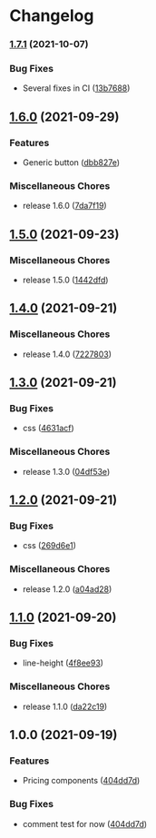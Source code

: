 # Changelog

### [1.7.1](https://www.github.com/ahom/angular-libraries/compare/v1.7.0...v1.7.1) (2021-10-07)


### Bug Fixes

* Several fixes in CI ([13b7688](https://www.github.com/ahom/angular-libraries/commit/13b7688e4e3211fc1541edd531bf74494fe9c5e9))

## [1.6.0](https://www.github.com/Toaztr/angular-libraries/compare/v1.5.0...v1.6.0) (2021-09-29)


### Features

* Generic button ([dbb827e](https://www.github.com/Toaztr/angular-libraries/commit/dbb827eea67b04e5fe1b4aae9cf1feb98ae3e0d1))


### Miscellaneous Chores

* release 1.6.0 ([7da7f19](https://www.github.com/Toaztr/angular-libraries/commit/7da7f199cef2f6793e3753a5b89da346d6c0d216))

## [1.5.0](https://www.github.com/Toaztr/angular-libraries/compare/v1.4.0...v1.5.0) (2021-09-23)


### Miscellaneous Chores

* release 1.5.0 ([1442dfd](https://www.github.com/Toaztr/angular-libraries/commit/1442dfd2e64e3477cb4b1f7e341812ac1470dee8))

## [1.4.0](https://www.github.com/Toaztr/angular-libraries/compare/v1.3.0...v1.4.0) (2021-09-21)


### Miscellaneous Chores

* release 1.4.0 ([7227803](https://www.github.com/Toaztr/angular-libraries/commit/7227803cf98f55b6b59b6038228a7177ce073bf1))

## [1.3.0](https://www.github.com/Toaztr/angular-libraries/compare/v1.2.0...v1.3.0) (2021-09-21)


### Bug Fixes

* css ([4631acf](https://www.github.com/Toaztr/angular-libraries/commit/4631acfd5401fd855c601d53ea8431d0413f8c22))


### Miscellaneous Chores

* release 1.3.0 ([04df53e](https://www.github.com/Toaztr/angular-libraries/commit/04df53e393c82b1c7d1702d7c93dad6293542a51))

## [1.2.0](https://www.github.com/Toaztr/angular-libraries/compare/v1.1.0...v1.2.0) (2021-09-21)


### Bug Fixes

* css ([269d6e1](https://www.github.com/Toaztr/angular-libraries/commit/269d6e103f282c5bb47a1e5667a3734df3a5d1e8))


### Miscellaneous Chores

* release 1.2.0 ([a04ad28](https://www.github.com/Toaztr/angular-libraries/commit/a04ad2854a0795b6a38133336aaeb0d5499f1632))

## [1.1.0](https://www.github.com/Toaztr/angular-libraries/compare/v1.0.0...v1.1.0) (2021-09-20)


### Bug Fixes

* line-height ([4f8ee93](https://www.github.com/Toaztr/angular-libraries/commit/4f8ee938c7bc3fbe58e231126b9dc87c92258ae5))


### Miscellaneous Chores

* release 1.1.0 ([da22c19](https://www.github.com/Toaztr/angular-libraries/commit/da22c19e54d5e2f3d06e9d5b289805af6207f4ba))

## 1.0.0 (2021-09-19)


### Features

* Pricing components ([404dd7d](https://www.github.com/Toaztr/angular-libraries/commit/404dd7dacf943aaa22aff7f84035a82e04f410d3))


### Bug Fixes

* comment test for now ([404dd7d](https://www.github.com/Toaztr/angular-libraries/commit/404dd7dacf943aaa22aff7f84035a82e04f410d3))
